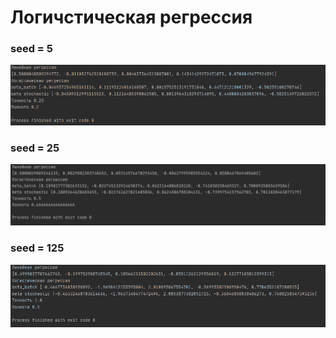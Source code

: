 # Логичстическая регрессия
### seed = 5
![](screenshots/seed5.PNG)
### seed = 25
![](screenshots/seed25.PNG)
### seed = 125
![](screenshots/seed125.PNG)